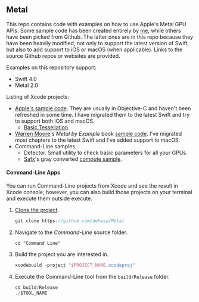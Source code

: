 Metal
-----

This repo contains code with examples on how to use Apple's Metal GPU APIs. Some sample code has been created entirely by [me](https://github.com/dehesa), while others have been picked from Github. The latter ones are in this repo because they have been heavily modified, not only to support the latest version of Swift, but also to add support to iOS or macOS (when applicable). Links to the source Github repos or websites are provided.

Examples on this repository support:
- Swift 4.0
- Metal 2.0

Listing of Xcode projects:
- [Apple's sample code](https://developer.apple.com/metal).
   They are usually in Objective-C and haven't been refreshed in some time. I have migrated them to the latest Swift and try to support both iOS and macOS.
   - [Basic Tessellation](https://developer.apple.com/library/content/samplecode/MetalBasicTessellation/Introduction/Intro.html).
- [Warren Moore](https://warrenmoore.net)'s _Metal by Example_ book [sample code](https://github.com/metal-by-example/sample-code).
   I've migrated most chapters to the latest Swift and I've added support to macOS.
- Command-Line samples.
  - Detector. Small utility to check basic parameters for all your GPUs.
  - [Safx](https://github.com/safx)'s gray converted [compute sample](https://github.com/safx/Metal-CommandLine-Sample-Swift).

#### Command-Line Apps

You can run Command-Line projects from Xcode and see the result in Xcode console; however, you can also build those projects on your terminal and execute them outside execute.

1. [Clone the project](xcode://clone?repo=https://github.com/dehesa/Metal).
    ```swift
   git clone https://github.com/dehesa/Metal
   ```

2. Navigate to the _Command-Line_ source folder.
    ```
    cd "Command Line"
    ```

3. Build the project you are interested in.
   ```swift
   xcodebuild -project "$PROJECT_NAME.xcodeproj"
   ```

3. Execute the Command-Line tool from the `build/Release` folder.
    ```swift
   cd build/Release
   ./$TOOL_NAME
   ```
